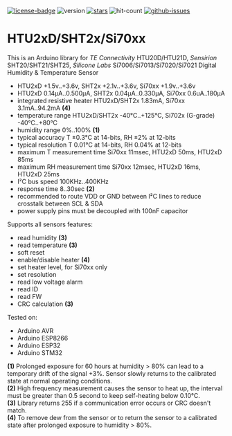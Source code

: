 [![license-badge][]][license] ![version] [![stars][]][stargazers] ![hit-count] [![github-issues][]][issues]

# HTU2xD/SHT2x/Si70xx 

This is an Arduino library for _TE Connectivity_ HTU20D/HTU21D, _Sensirion_ SHT20/SHT21/SHT25, _Silicone Labs_ Si7006/Si7013/Si7020/Si7021 Digital Humidity & Temperature Sensor

- HTU2xD +1.5v..+3.6v, SHT2x +2.1v..+3.6v, Si70xx +1.9v..+3.6v
- HTU2xD 0.14μA..0.500μA, SHT2x 0.04μA..0.330μA, Si70xx 0.6uA..180μA
- integrated resistive heater HTU2xD/SHT2x 1.83mA, Si70xx 3.1mA..94.2mA **(4)**
- temperature range HTU2xD/SHT2x -40°C..+125°C, Si702x (G-grade) -40°C..+80°C
- humidity range 0%..100% **(1)**
- typical accuracy T ±0.3°C at 14-bits, RH ±2% at 12-bits
- typical resolution T 0.01°C at 14-bits, RH 0.04% at 12-bits
- maximum T measurement time Si70xx 11msec, HTU2xD 50ms, HTU2xD 85ms
- maximum RH measurement time Si70xx 12msec, HTU2xD 16ms, HTU2xD 25ms
- I²C bus speed 100KHz..400KHz
- response time 8..30sec **(2)**
- recommended to route VDD or GND between I²C lines to reduce crosstalk between SCL & SDA
- power supply pins must be decoupled with 100nF capacitor

Supports all sensors features:
- read humidity **(3)**
- read temperature **(3)**
- soft reset
- enable/disable heater **(4)**
- set heater level, for Si70xx only
- set resolution
- read low voltage alarm
- read ID
- read FW
- CRC calculation **(3)**

Tested on:
- Arduino AVR
- Arduino ESP8266
- Arduino ESP32
- Arduino STM32

**(1)** Prolonged exposure for 60 hours at humidity > 80% can lead to a temporary drift of the signal +3%. Sensor slowly returns to the calibrated state at normal operating conditions.<br>
**(2)** High frequency measurement causes the sensor to heat up, the interval must be greater than 0.5 second to keep self-heating below 0.10°C.<br>
**(3)** Library returns 255 if a communication error occurs or CRC doesn't match.<br>
**(4)** To remove dew from the sensor or to return the sensor to a calibrated state after prolonged exposure to humidity > 80%.

[license-badge]: https://img.shields.io/badge/License-GPLv3-blue.svg
[license]:       https://choosealicense.com/licenses/gpl-3.0/
[version]:       https://img.shields.io/badge/Version-1.1.1-green.svg
[stars]:         https://img.shields.io/github/stars/enjoyneering/HTU2xD_SHT2x_Si70xx.svg
[stargazers]:    https://github.com/enjoyneering/HTU2xD_SHT2x_Si70xx/stargazers
[hit-count]:     https://hits.seeyoufarm.com/api/count/incr/badge.svg?url=https%3A%2F%2Fgithub.com%2Fenjoyneering%2FHTU2xD_SHT2x_Si70xx&count_bg=%2379C83D&title_bg=%23555555&icon=&icon_color=%23E7E7E7&title=hits&edge_flat=false
[github-issues]: https://img.shields.io/github/issues/enjoyneering/HTU2xD_SHT2x_Si70xx.svg
[issues]:        https://github.com/enjoyneering/HTU2xD_SHT2x_Si70xx/issues/
